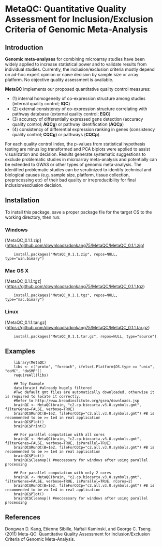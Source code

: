 MetaQC: Quantitative Quality Assessment for Inclusion/Exclusion Criteria of Genomic Meta-Analysis
============================================================================

Introduction
------------
__Genomic meta-analyses__ for combining microarray studies have been widely applied to increase statistical power and to validate results from individual studies. Currently, the inclusion/exclusion criteria mostly depend on ad-hoc expert opinion or naïve decision by sample size or array platform. No objective quality assessment is available. 

__MetaQC__ implements our proposed quantitative quality control measures: 

* (1) internal homogeneity of co-expression structure among studies (internal quality control; __IQC__)
* (2) external consistency of co-expression structure correlating with pathway database (external quality control; __EQC__)
* (3) accuracy of differentially expressed gene detection (accuracy quality control; __AQCg__) or pathway identification (__AQCp__)
* (4) consistency of differential expression ranking in genes (consistency quality control; __CQCg__) or pathways (__CQCp__). 

For each quality control index, the p-values from statistical hypothesis testing are minus log transformed and PCA biplots were applied to assist visualization and decision. Results generate systematic suggestions to exclude problematic studies in microarray meta-analysis and potentially can be extended to GWAS or other types of genomic meta-analysis. The identified problematic studies can be scrutinized to identify technical and biological causes (e.g. sample size, platform, tissue collection, preprocessing etc) of their bad quality or irreproducibility for final inclusion/exclusion decision.

Installation
--------------
To install this package, save a proper package file for the target OS to the working directory, then run:

### Windows            
[MetaQC_0.1.1.zip] (https://github.com/downloads/donkang75/MetaQC/MetaQC_0.1.1.zip)

        install.packages("MetaQC_0.1.1.zip", repos=NULL, type="win.binary")

### Mac OS X            
[MetaQC_0.1.1.tgz] (https://github.com/downloads/donkang75/MetaQC/MetaQC_0.1.1.tgz)

        install.packages("MetaQC_0.1.1.tgz", repos=NULL, type="mac.binary")

### Linux            
[MetaQC_0.1.1.tar.gz] (https://github.com/downloads/donkang75/MetaQC/MetaQC_0.1.1.tar.gz)

        install.packages("MetaQC_0.1.1.tar.gz", repos=NULL, type="source")

Examples
-------------
        library(MetaQC)
        libs <- c("proto", "foreach", ifelse(.Platform$OS.type == "unix", "doMC", "doSMP"))
        requireAll(libs)

        ## Toy Example
        data(brain) #already hugely filtered
        #Two default gmt files are automatically downloaded, otherwise it is required to locate it correctly.
        #Refer to http://www.broadinstitute.org/gsea/downloads.jsp
        brainQC <- MetaQC(brain, "c2.cp.biocarta.v3.0.symbols.gmt", filterGenes=FALSE, verbose=TRUE)
        brainQC$RunQC(B=1e2, fileForCQCp="c2.all.v3.0.symbols.gmt") #B is recommended to be >= 1e4 in real application
        brainQC$Plot()
        brainQC$Print()

        ## For parallel computation with all cores
        brainQC <- MetaQC(brain, "c2.cp.biocarta.v3.0.symbols.gmt", filterGenes=FALSE, verbose=TRUE, isParallel=TRUE)
        brainQC$RunQC(B=1e2, fileForCQCp="c2.all.v3.0.symbols.gmt") #B is recommended to be >= 1e4 in real application
        brainQC$Plot()
        brainQC$Cleanup() #neccessary for windows after using parallel processing

        ## For parallel computation with only 2 cores
        brainQC <- MetaQC(brain, "c2.cp.biocarta.v3.0.symbols.gmt", filterGenes=FALSE, verbose=TRUE, isParallel=TRUE, nCores=2)
        brainQC$RunQC(B=1e2, fileForCQCp="c2.all.v3.0.symbols.gmt") #B is recommended to be >= 1e4 in real application
        brainQC$Plot()
        brainQC$Cleanup() #neccessary for windows after using parallel processing

References
----------
Dongwan D. Kang, Etienne Sibille, Naftali Kaminski, and George C. Tseng. (2011) Meta-QC: Quantitative Quality Assessment for Inclusion/Exclusion Criteria of Genomic Meta-Analysis. 
